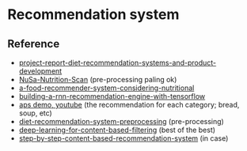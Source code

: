 # Recommendation system

## Reference
* [project-report-diet-recommendation-systems-and-product-development](https://medium.com/@amey.ghate/project-report-diet-recommendation-systems-and-product-development-1f334afa3284)
* [NuSa-Nutrition-Scan](https://github.com/NuSa-Nutrition-Scan/Food-Recommendation/blob/main/Recommendation%20System.ipynb) (pre-processing paling ok)
* [a-food-recommender-system-considering-nutritional](https://typeset.io/pdf/a-food-recommender-system-considering-nutritional-20ayfj209j.pdf)
* [building-a-rnn-recommendation-engine-with-tensorflow](https://medium.com/decathlondigital/building-a-rnn-recommendation-engine-with-tensorflow-505644aa9ff3)
* [aps demo, youtube](https://www.youtube.com/watch?v=63jQLWCAzV0) (the recommendation for each category; bread, soup, etc)
* [diet-recommendation-system-preprocessing](https://www.kaggle.com/code/tanishqdublish/diet-recommendation-system-preprocessing#RANDOM-FOREST-CLASSIFIER) (pre-processing)
* [deep-learning-for-content-based-filtering](https://www.coursera.org/learn/unsupervised-learning-recommenders-reinforcement-learning/programming/fJt1y/deep-learning-for-content-based-filtering/lab?path=%2Fnotebooks%2FC3_W2_RecSysNN_Assignment.ipynb#) (best of the best)
* [step-by-step-content-based-recommendation-system](https://medium.com/@prateekgaurav/step-by-step-content-based-recommendation-system-823bbfd0541c) (in case)
